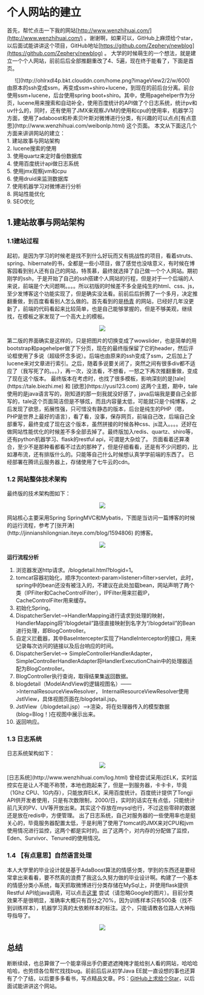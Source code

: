 # 个人网站的建立
首先，帮忙点击一下我的网站[http://www.wenzhihuai.com/](http://www.wenzhihuai.com/) 。谢谢啊，如果可以，GitHub上麻烦给个star，以后面试能讲讲这个项目，GitHub地址[https://github.com/Zephery/newblog](https://github.com/Zephery/newblog) 。
大学的时候萌生的一个想法，就是建立一个个人网站，前前后后全部推翻重改了4、5遍，现在终于能看了，下面是首页。
<center>
![](http://ohlrxdl4p.bkt.clouddn.com/home.png?imageView2/2/w/600)
</center>
由原本的ssh变成ssm，再变成ssm+shiro+lucene，到现在的前后台分离。前台使用ssm+lucene，后台使用spring boot+shiro。其中，使用pagehelper作为分页，lucene用来搜索和自动补全，使用百度统计的API做了个日志系统，统计pv和uv什么的，同时，还有使用了JMX来观察JVM的使用和cpu的使用率，机器学习方面，使用了adaboost和朴素贝叶斯对微博进行分类，有兴趣的可以点点[有点意思](http://www.wenzhihuai.com/weibonlp.html) 这个页面。
本文从下面这几个方面来讲讲网站的建立：<br/>
1. 建站故事与网站架构<br/>
2. lucene搜索的使用<br/>
3. 使用quartz来定时备份数据库<br/>
4. 使用百度统计api做日志系统<br/>
5. 使用jmx观察jvm和cpu<br/>
6. 使用druid来监测数据库<br/>
7. 使用机器学习对微博进行分析<br/>
8. 网站性能优化<br/>
9. SEO优化<br/>

## 1.建站故事与网站架构
### 1.1建站过程
起初，是因为学习的时候老是找不到什么好玩而又有挑战性的项目，看着struts、spring、hibernate的书，全都是一些小项目，做了感觉也没啥意义，有时候在博客园看到别人还有自己的网站，特羡慕，最终就选择了自己做一个个人网站。期初刚学的ssh，于是开始了自己的ssh搭建个人网站的行程，但是对于一个后端的人来说，前端是个大问题啊。。。。所以初版的时候差不多全是纯生的html、css、js，至少发博客这个功能实现了，但是确实没法看。前前后后折腾了一个多月，决定推翻重做，到百度看看别人怎么做的。首先看到的是[杨青](http://www.yangqq.com/) 的网站，已经好几年没更新了，前端的代码看起来比较简单，也是自己能够掌握的，但是不够美观，继续找，在模板之家发现了一个高大上的模板。
<div align="center">

![](http://ohlrxdl4p.bkt.clouddn.com/joihfiohewifoheifahiauhvuia.png?imageView2/2/w/500)

</div>
第二版的界面确实是这样的，只是把图片的切换变成了wowslider，也是简单的用bootstrap和pagehelper做了下分页，现在的最终版保留了它的header，然后评论框使用了多说（超级怀念多说）。后端也由原来的ssh变成了ssm，之后加上了lucene来对文章进行索引。之后，随着多说要关闭了，突然之间有很多div都不适应了（我写死了的。。。），再一次，没法看，不想看，一怒之下再次推翻重做，变成了现在这个版本。
最终版本在考虑时，也找了很多模板，影响深刻的是[tale](https://tale.biezhi.me) 和 [欲思](https://yusi123.com) 这两个主题，期中，tale使用的是java语言写的，刚知道的那一刻我就没好感了，java后端我是要自己全部写的，tale这个页面简洁但是不够炫，而且内容量太低，可能就只是个纯博客，之后发现了欲思，拓展性强，只可惜没有静态的版本，后台是纯生的PHP（嗯，PHP是世界上最好的语言），看了看，没事，保存网页，前端自己改，后端自己全部重写，最终变成了现在这个版本，虽然拼接的时候各种css、js混入。。。。还好在做网站性能优化的时候差不多全部去掉了。最终版加入redis、quartz、shiro等，还有python机器学习、flask的restful api，可谓是大杂烩了。
页面看着还算凑合，至少不是那种看都看不过去的那种了，但是仔细看看，还是有不少问题的，比如瀑布流，还有排版什么的。只能等自己什么时候想认真学学前端的东西了。
已经部署在腾讯云服务器上，存储使用了七牛云的cdn。

### 1.2 网站整体技术架构
最终版的技术架构图如下：
<div align="center">

![](http://ohlrxdl4p.bkt.clouddn.com/awfawefwefwef.png)

</div>
网站核心主要采用Spring SpringMVC和Mybatis，下图是当访问一篇博客的时候的运行流程，参考了[张开涛](http://jinnianshilongnian.iteye.com/blog/1594806) 的博客。
<div align="center">

![](http://ohlrxdl4p.bkt.clouddn.com/awefaweagregrgbwerbwer.png)

</div>

**运行流程分析**<br/>
1. 浏览器发送http请求。/blogdetail.html?blogid=1。<br/>
2. tomcat容器初始化，顺序为context-param>listener>filter>servlet，此时，spring中的bean还没有被注入的，不建议在此处加载bean，网站声明了两个类（IPFilter和CacheControlFilter），IPFilter用来拦截IP，CacheControlFilter用来缓存。<br/>
3. 初始化Spring。<br/>
4. DispatcherServlet——>HandlerMapping进行请求到处理的映射，HandlerMapping将“/blogdetail”路径直接映射到名字为“/blogdetail”的Bean进行处理，即BlogController。<br/>
5. 自定义拦截器，其中BaseIntercepter实现了HandleInterceptor的接口，用来记录每次访问的链接以及后台响应的时间。<br/>
6. DispatcherServlet——> SimpleControllerHandlerAdapter，SimpleControllerHandlerAdapter将HandlerExecutionChain中的处理器适配为BlogController。<br/>
7. BlogController执行查询，取得结果集返回数据。<br/>
8. blogdetail（ModelAndView的逻辑视图名）——>InternalResourceViewResolver， InternalResourceViewResolver使用JstlView，具体视图页面在/blogdetail.jsp。<br/>
9. JstlView（/blogdetail.jsp）——>渲染，将在处理器传入的模型数据(blog=Blog！)在视图中展示出来。<br/>
10. 返回响应。<br/>

### 1.3 日志系统
日志系统架构如下：
<div align="center">

![](http://ohlrxdl4p.bkt.clouddn.com/awfawefwefawefwef.png)

</div>
[日志系统](http://www.wenzhihuai.com/log.html) 曾经尝试采用过ELK，实时监控实在是让人不能不称赞，本地也跑起来了，但是一到服务器，卡卡卡，毕竟（1Ghz CPU、1G内存），只能放弃ELK，采用百度统计。百度统计提供了Tongji API供开发者使用，只是有次数限制，2000/日，实时的话实在有点低，只能统计前几天的PV、UV等开放出来。其实这个存放在mysql也行，不过这些零碎的数据还是放在redis中，方便管理。
出了日志系统，自己对服务器的一些使用率也是挺关心的，毕竟服务器配置太低，于是利用了使用了tomcat的JMX来对CPU和jvm使用情况进行监控，这两个都是实时的。出了这两个，对内存的分配做了监控，Eden、Survivor、Tenured的使用情况。<br/>

### 1.4 【有点意思】自然语言处理<br/>
本人大学里的毕业设计就是基于AdaBoost算法的情感分类，学到的东西还是要经常拿出来看看，要不然真的浪费了我这么久努力做的毕业设计啊。构建了一个基本的情感分类小系统，每天抓取微博进行分类存储在MySql上，并使用flask提供Restful API给java调用，可以点击[这里](http://www.wenzhihuai.com/weibonlp.html) 尝试（请忽略Google的图片）。目前分类效果不是很明显，准确率大概只有百分之70%，因为训练样本只有500条（找不到训练样本），机器学习真的太依赖样本的标注。这个，只能请教各位路人大神指导指导了。
<div align="center">

![](http://ohlrxdl4p.bkt.clouddn.com/QQ%E6%88%AA%E5%9B%BE20170825141127.png)

</div>

## 总结<br/>
断断续续，也总算做了一个能拿得出手仍要遮遮掩掩才能给别人看的网站，哈哈哈哈哈，也劳烦各位帮忙找找bug。前前后后从初学Java EE就一直设想的事也还算有了个了结，以后要多多看书，写点精品文章。PS：[GitHub上求给个Star](https://github.com/Zephery/newblog)，以后面试能讲讲这个网站。
